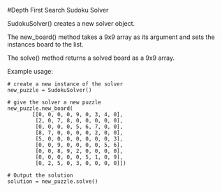 #Depth First Search Sudoku Solver

SudokuSolver() creates a new solver object.

The new_board() method takes a 9x9 array as its argument and sets the instances board to the list.

The solve() method returns a solved board as a 9x9 array.

Example usage:

    # create a new instance of the solver
    new_puzzle = SudokuSolver()

    # give the solver a new puzzle 
    new_puzzle.new_board(
            [[0, 0, 0, 0, 9, 0, 3, 4, 0],
             [2, 0, 7, 8, 0, 0, 0, 0, 0],
             [0, 0, 0, 0, 5, 6, 7, 0, 0],
             [8, 7, 0, 0, 0, 0, 2, 0, 0],
             [5, 0, 0, 0, 0, 0, 0, 0, 3],
             [0, 0, 9, 0, 0, 0, 0, 5, 6],
             [0, 0, 8, 9, 2, 0, 0, 0, 0],
             [0, 0, 0, 0, 0, 5, 1, 0, 9],
             [0, 2, 5, 0, 3, 0, 0, 0, 0]])

    # Output the solution
    solution = new_puzzle.solve()
